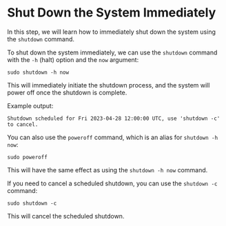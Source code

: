 # Shut Down the System Immediately

In this step, we will learn how to immediately shut down the system using the `shutdown` command.

To shut down the system immediately, we can use the `shutdown` command with the `-h` (halt) option and the `now` argument:

```
sudo shutdown -h now
```

This will immediately initiate the shutdown process, and the system will power off once the shutdown is complete.

Example output:

```
Shutdown scheduled for Fri 2023-04-28 12:00:00 UTC, use 'shutdown -c' to cancel.
```

You can also use the `poweroff` command, which is an alias for `shutdown -h now`:

```
sudo poweroff
```

This will have the same effect as using the `shutdown -h now` command.

If you need to cancel a scheduled shutdown, you can use the `shutdown -c` command:

```
sudo shutdown -c
```

This will cancel the scheduled shutdown.
